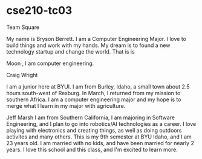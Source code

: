# cse210-tc03
Team Square


My name is Bryson Berrett. I am a Computer Engineering Major. I love to build things and work with my hands. 
My dream is to found a new technology startup and change the world. That is is



Moon , I am computer engineering.



Craig Wright

I am a junior here at BYUI. I am from Burley, Idaho, a small town about 2.5 hours south-west of Rexburg.
In March, I returned from my mission to southern Africa. I am a computer engineering major and my hope is
to merge what I learn in my major with agriculture.



Jeff Marsh
I am from Southern California, I am majoring in Software Engineering, and I plan to go into robotics/AI technologies as a career. 
I love playing with electronics and creating things, as well as doing outdoors activites and many others. 
This is my 9th semester at BYU Idaho, and I am 23 years old. I am married with no kids, and have been married for nearly 2 years. 
I love this school and this class, and I'm excited to learn more.



